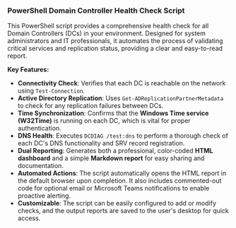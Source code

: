 ### PowerShell Domain Controller Health Check Script

This PowerShell script provides a comprehensive health check for all Domain Controllers (DCs) in your environment. Designed for system administrators and IT professionals, it automates the process of validating critical services and replication status, providing a clear and easy-to-read report.

**Key Features:**

* **Connectivity Check**: Verifies that each DC is reachable on the network using `Test-Connection`.
* **Active Directory Replication**: Uses `Get-ADReplicationPartnerMetadata` to check for any replication failures between DCs.
* **Time Synchronization**: Confirms that the **Windows Time service (W32Time)** is running on each DC, which is vital for proper authentication.
* **DNS Health**: Executes `DCDIAG /test:dns` to perform a thorough check of each DC's DNS functionality and SRV record registration.
* **Dual Reporting**: Generates both a professional, color-coded **HTML dashboard** and a simple **Markdown report** for easy sharing and documentation.
* **Automated Actions**: The script automatically opens the HTML report in the default browser upon completion. It also includes commented-out code for optional email or Microsoft Teams notifications to enable proactive alerting.
* **Customizable**: The script can be easily configured to add or modify checks, and the output reports are saved to the user's desktop for quick access.

